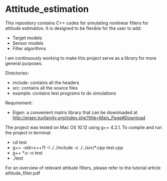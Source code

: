 # Attitude_estimation

This repository contains C++ codes for simulating nonlinear filters for attitude estimation. 
It is designed to be flexible for the user to add:
  + Target models
  + Sensor models
  + Filter algorithms
  
I am continuously working to make this project serve as a library for more general purposes.

Directories:
  + include: contains all the headers
  + src: contains all the source files
  + example: contains test programs to do simulations
 
Requirement:
  + Eigen: a convenient matrix library that can be downloaded at http://eigen.tuxfamily.org/index.php?title=Main_Page#Download
 
The project was tested on Mac OS 10.12 using g++ 4.2.1.
To compile and run the project in terminal: 
  + cd test
  + g++ -std=c++11 -I ./../include -c ./../src/*.cpp test.cpp
  + g++ *.o -o test
  + ./test

For an overview of relevant attitude filters, please refer to the tutorial article attitude_filter.pdf
